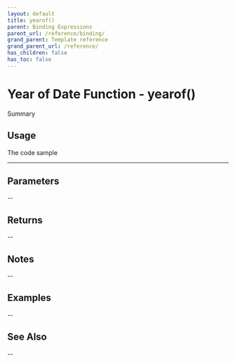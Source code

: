 ```yaml
---
layout: default
title: yearof()
parent: Binding Expressions
parent_url: /reference/binding/
grand_parent: Template reference
grand_parent_url: /reference/
has_children: false
has_toc: false
---
```


# Year of Date Function - yearof()

Summary

## Usage

 The code sample

---

## Parameters

--

## Returns 

--

## Notes


-- 

## Examples


--


## See Also


--

